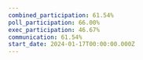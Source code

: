 ```yaml
---
combined_participation: 61.54%
poll_participation: 66.00%
exec_participation: 46.67%
communication: 61.54%
start_date: 2024-01-17T00:00:00.000Z
---
```

